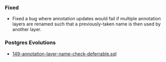 ### Fixed
- Fixed a bug where annotation updates would fail if multiple annotation layers are renamed such that a previously-taken name is then used by another layer.

### Postgres Evolutions
- [149-annotation-layer-name-check-deferrable.sql](conf/evolutions/149-annotation-layer-name-check-deferrable.sql)
